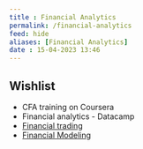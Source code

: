 ```yaml
---
title : Financial Analytics
permalink: /financial-analytics
feed: hide
aliases: [Financial Analytics]
date : 15-04-2023 13:46
---
```


## Wishlist
- CFA training on Coursera
- Financial analytics - Datacamp
- [Financial trading](https://app.datacamp.com/learn/courses/financial-trading-in-python)
- [Financial Modeling](https://app.datacamp.com/learn/courses/financial-modeling-in-spreadsheets) 
## 


